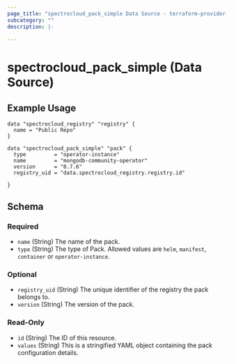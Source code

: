 ```yaml
---
page_title: "spectrocloud_pack_simple Data Source - terraform-provider-spectrocloud"
subcategory: ""
description: |-
  
---
```


# spectrocloud_pack_simple (Data Source)

  

## Example Usage

```hcl
data "spectrocloud_registry" "registry" {
  name = "Public Repo"
}

data "spectrocloud_pack_simple" "pack" {
  type         = "operator-instance"
  name         = "mongodb-community-operator"
  version      = "0.7.6"
  registry_uid = "data.spectrocloud_registry.registry.id"

}
```

<!-- schema generated by tfplugindocs -->
## Schema

### Required

- `name` (String) The name of the pack.
- `type` (String) The type of Pack. Allowed values are `helm`, `manifest`, `container` or `operator-instance`.

### Optional

- `registry_uid` (String) The unique identifier of the registry the pack belongs to.
- `version` (String) The version of the pack.

### Read-Only

- `id` (String) The ID of this resource.
- `values` (String) This is a stringified YAML object containing the pack configuration details.